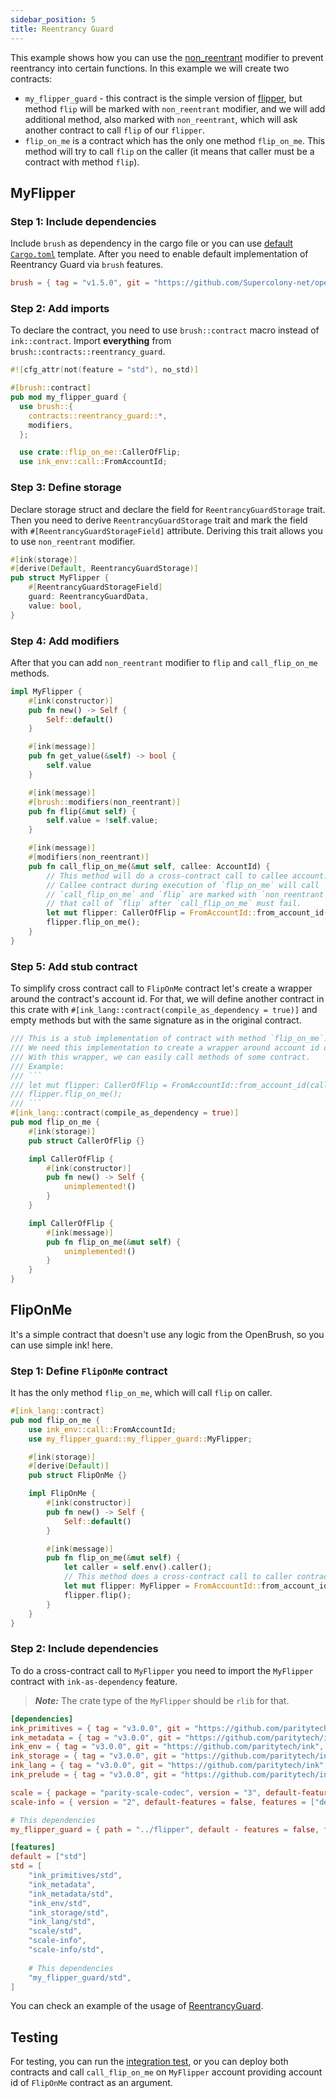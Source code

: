 ```yaml
---
sidebar_position: 5
title: Reentrancy Guard
---
```


This example shows how you can use the [non_reentrant](https://github.com/Supercolony-net/openbrush-contracts/tree/main/contracts/security/reentrancy_guard)
modifier to prevent reentrancy into certain functions. In this example we will create two contracts:

- `my_flipper_guard` - this contract is the simple version of [flipper](https://github.com/paritytech/ink/tree/master/examples/flipper),
  but method `flip` will be marked with `non_reentrant` modifier, and we will add additional method, also marked
  with `non_reentrant`, which will ask another contract to call `flip` of our `flipper`.
- `flip_on_me` is a contract which has the only one method `flip_on_me`. This method will try to call `flip` on the caller
  (it means that caller must be a contract with method `flip`).

## MyFlipper

### Step 1: Include dependencies

Include `brush` as dependency in the cargo file or you can use [default `Cargo.toml`](/smart-contracts/overview#the-default-toml-of-your-project-with-openbrush) template.
After you need to enable default implementation of Reentrancy Guard via `brush` features.

```toml
brush = { tag = "v1.5.0", git = "https://github.com/Supercolony-net/openbrush-contracts", default-features = false, features = ["reentrancy_guard"] }
```

### Step 2: Add imports

To declare the contract, you need to use `brush::contract` macro instead of `ink::contract`. Import **everything**
from `brush::contracts::reentrancy_guard`.

```rust
#![cfg_attr(not(feature = "std"), no_std)]

#[brush::contract]
pub mod my_flipper_guard {
  use brush::{
    contracts::reentrancy_guard::*,
    modifiers,
  };

  use crate::flip_on_me::CallerOfFlip;
  use ink_env::call::FromAccountId;
```


### Step 3: Define storage

Declare storage struct and declare the field for `ReentrancyGuardStorage` trait. Then you need to
derive `ReentrancyGuardStorage` trait and mark the field with `#[ReentrancyGuardStorageField]` attribute. Deriving
this trait allows you to use `non_reentrant` modifier.

```rust
#[ink(storage)]
#[derive(Default, ReentrancyGuardStorage)]
pub struct MyFlipper {
    #[ReentrancyGuardStorageField]
    guard: ReentrancyGuardData,
    value: bool,
}
```

### Step 4: Add modifiers

After that you can add `non_reentrant` modifier to `flip` and `call_flip_on_me` methods.

```rust
impl MyFlipper {
    #[ink(constructor)]
    pub fn new() -> Self {
        Self::default()
    }

    #[ink(message)]
    pub fn get_value(&self) -> bool {
        self.value
    }

    #[ink(message)]
    #[brush::modifiers(non_reentrant)]
    pub fn flip(&mut self) {
        self.value = !self.value;
    }

    #[ink(message)]
    #[modifiers(non_reentrant)]
    pub fn call_flip_on_me(&mut self, callee: AccountId) {
        // This method will do a cross-contract call to callee account. It calls method `flip_on_me`.
        // Callee contract during execution of `flip_on_me` will call `flip` of this contract.
        // `call_flip_on_me` and `flip` are marked with `non_reentrant` modifier. It means,
        // that call of `flip` after `call_flip_on_me` must fail.
        let mut flipper: CallerOfFlip = FromAccountId::from_account_id(callee);
        flipper.flip_on_me();
    }
}
```

### Step 5: Add stub contract

To simplify cross contract call to `FlipOnMe` contract let's create a wrapper around the contract's account id.
For that, we will define another contract in this crate with `#[ink_lang::contract(compile_as_dependency = true)]`
and empty methods but with the same signature as in the original contract.

```rust
/// This is a stub implementation of contract with method `flip_on_me`.
/// We need this implementation to create a wrapper around account id of contract.
/// With this wrapper, we can easily call methods of some contract.
/// Example:
/// ```
/// let mut flipper: CallerOfFlip = FromAccountId::from_account_id(callee);
/// flipper.flip_on_me();
/// ```
#[ink_lang::contract(compile_as_dependency = true)]
pub mod flip_on_me {
    #[ink(storage)]
    pub struct CallerOfFlip {}

    impl CallerOfFlip {
        #[ink(constructor)]
        pub fn new() -> Self {
            unimplemented!()
        }
    }

    impl CallerOfFlip {
        #[ink(message)]
        pub fn flip_on_me(&mut self) {
            unimplemented!()
        }
    }
}
```

## FlipOnMe

It's a simple contract that doesn't use any logic from the OpenBrush, so you can use simple ink! here.

### Step 1: Define `FlipOnMe` contract

It has the only method `flip_on_me`, which will call `flip` on caller.

```rust
#[ink_lang::contract]
pub mod flip_on_me {
    use ink_env::call::FromAccountId;
    use my_flipper_guard::my_flipper_guard::MyFlipper;

    #[ink(storage)]
    #[derive(Default)]
    pub struct FlipOnMe {}

    impl FlipOnMe {
        #[ink(constructor)]
        pub fn new() -> Self {
            Self::default()
        }

        #[ink(message)]
        pub fn flip_on_me(&mut self) {
            let caller = self.env().caller();
            // This method does a cross-contract call to caller contract and calls the `flip` method.
            let mut flipper: MyFlipper = FromAccountId::from_account_id(caller);
            flipper.flip();
        }
    }
}
```

### Step 2: Include dependencies

To do a cross-contract call to `MyFlipper` you need to import the `MyFlipper` contract with `ink-as-dependency` feature.

> **_Note:_**  The crate type of the `MyFlipper` should be `rlib` for that.

```toml
[dependencies]
ink_primitives = { tag = "v3.0.0", git = "https://github.com/paritytech/ink", default-features = false }
ink_metadata = { tag = "v3.0.0", git = "https://github.com/paritytech/ink", default-features = false, features = ["derive"], optional = true }
ink_env = { tag = "v3.0.0", git = "https://github.com/paritytech/ink", default-features = false }
ink_storage = { tag = "v3.0.0", git = "https://github.com/paritytech/ink", default-features = false }
ink_lang = { tag = "v3.0.0", git = "https://github.com/paritytech/ink", default-features = false }
ink_prelude = { tag = "v3.0.0", git = "https://github.com/paritytech/ink", default-features = false }

scale = { package = "parity-scale-codec", version = "3", default-features = false, features = ["derive"] }
scale-info = { version = "2", default-features = false, features = ["derive"], optional = true }

# This dependencies
my_flipper_guard = { path = "../flipper", default - features = false, features = ["ink-as-dependency"] }

[features]
default = ["std"]
std = [
    "ink_primitives/std",
    "ink_metadata",
    "ink_metadata/std",
    "ink_env/std",
    "ink_storage/std",
    "ink_lang/std",
    "scale/std",
    "scale-info",
    "scale-info/std",
    
    # This dependencies
    "my_flipper_guard/std",
]
```

You can check an example of the usage of [ReentrancyGuard](https://github.com/Supercolony-net/openbrush-contracts/tree/main/examples/reentrancy_guard).

## Testing

For testing, you can run the [integration test](https://github.com/Supercolony-net/openbrush-contracts/blob/main/tests/reentrancy-guard.tests.ts), or you can deploy both
contracts and call `call_flip_on_me` on `MyFlipper`
account providing account id of `FlipOnMe` contract as an argument.
